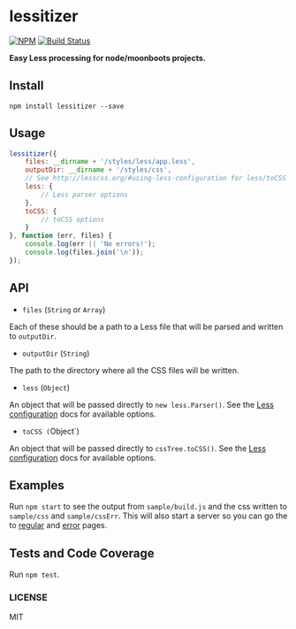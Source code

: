 lessitizer
===============

[![NPM](https://nodei.co/npm/lessitizer.png)](https://nodei.co/npm/lessitizer/)
[![Build Status](https://travis-ci.org/lukekarrys/lessitizer.png?branch=master)](https://travis-ci.org/lukekarrys/lessitizer)

**Easy Less processing for node/moonboots projects.**


## Install

`npm install lessitizer --save`


## Usage

```js
lessitizer({
    files: __dirname + '/styles/less/app.less',
    outputDir: __dirname + '/styles/css',
    // See http://lesscss.org/#using-less-configuration for less/toCSS options
    less: {
        // Less parser options
    },
    toCSS: {
        // toCSS options
    }
}, function (err, files) {
    console.log(err || 'No errors!');
    console.log(files.join('\n'));
});
```


## API

- `files` (`String` or `Array`)

Each of these should be a path to a Less file that will be parsed and written to `outputDir`.

- `outputDir` (`String`)

The path to the directory where all the CSS files will be written.

- `less` (`Object`)

An object that will be passed directly to `new less.Parser()`. See the [Less configuration](http://lesscss.org/#using-less-configuration) docs for available options.

- `toCSS (`Object`)

An object that will be passed directly to `cssTree.toCSS()`. See the [Less configuration](http://lesscss.org/#using-less-configuration) docs for available options.


## Examples

Run `npm start` to see the output from `sample/build.js` and the css written to `sample/css` and `sample/cssErr`. This will also start a server so you can go the to [regular](http://localhost:8000/) and [error](http://localhost:8000/error.html) pages.


## Tests and Code Coverage

Run `npm test`.

### LICENSE

MIT